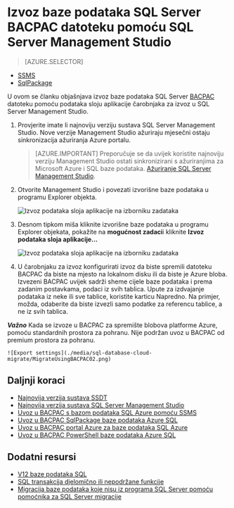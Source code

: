 
<properties
   pageTitle="Izvoz baze podataka SQL Server BACPAC datoteku pomoću SQL Server Management Studio | Microsoft Azure"
   description="Microsoft Azure SQL baze podataka, Migracija baze podataka izvezite baze podataka, izvoz datoteke BACPAC, čarobnjak za izvoz podataka aplikacije u sloju"
   services="sql-database"
   documentationCenter=""
   authors="CarlRabeler"
   manager="jhubbard"
   editor=""/>

<tags
   ms.service="sql-database"
   ms.devlang="NA"
   ms.topic="article"
   ms.tgt_pltfrm="NA"
   ms.workload="data-management"
   ms.date="08/16/2016"
   ms.author="carlrab"/>

# <a name="export-a-sql-server-database-to-a-bacpac-file-using-sql-server-management-studio"></a>Izvoz baze podataka SQL Server BACPAC datoteku pomoću SQL Server Management Studio

> [AZURE.SELECTOR]
- [SSMS](sql-database-cloud-migrate-compatible-export-bacpac-ssms.md)
- [SqlPackage](sql-database-cloud-migrate-compatible-export-bacpac-sqlpackage.md)

 
U ovom se članku objašnjava izvoz baze podataka SQL Server [BACPAC](https://msdn.microsoft.com/library/ee210546.aspx#Anchor_4) datoteku pomoću podataka sloju aplikacije čarobnjaka za izvoz u SQL Server Management Studio. 

1. Provjerite imate li najnoviju verziju sustava SQL Server Management Studio. Nove verzije Management Studio ažuriraju mjesečni ostaju sinkronizacija ažuriranja Azure portalu.

     > [AZURE.IMPORTANT] Preporučuje se da uvijek koristite najnoviju verziju Management Studio ostati sinkronizirani s ažuriranjima za Microsoft Azure i SQL baze podataka. [Ažuriranje SQL Server Management Studio](https://msdn.microsoft.com/library/mt238290.aspx).

2. Otvorite Management Studio i povezati izvorišne baze podataka u programu Explorer objekta.

    ![Izvoz podataka sloja aplikacije na izborniku zadataka](./media/sql-database-cloud-migrate/MigrateUsingBACPAC01.png)

3. Desnom tipkom miša kliknite izvorišne baze podataka u programu Explorer objekata, pokažite na **mogućnost zadaci**i kliknite **Izvoz podataka sloja aplikacije...**

    ![Izvoz podataka sloja aplikacije na izborniku zadataka](./media/sql-database-cloud-migrate/TestForCompatibilityUsingSSMS01.png)

4. U čarobnjaku za izvoz konfigurirati izvoz da biste spremili datoteku BACPAC da biste na mjesto na lokalnom disku ili da biste je Azure bloba. Izvezeni BACPAC uvijek sadrži sheme cijele baze podataka i prema zadanim postavkama, podaci iz svih tablica. Upute za izdvajanje podataka iz neke ili sve tablice, koristite karticu Napredno. Na primjer, možda, odaberite da biste izvezli samo podatke za referencu tablice, a ne iz svih tablica.

***Važno*** Kada se izvoze u BACPAC za spremište blobova platforme Azure, pomoću standardnih prostora za pohranu. Nije podržan uvoz u BACPAC od premium prostora za pohranu.

    ![Export settings](./media/sql-database-cloud-migrate/MigrateUsingBACPAC02.png)


## <a name="next-steps"></a>Daljnji koraci

- [Najnovija verzija sustava SSDT](https://msdn.microsoft.com/library/mt204009.aspx)
- [Najnovija verzija sustava SQL Server Management Studio](https://msdn.microsoft.com/library/mt238290.aspx)
- [Uvoz u BACPAC s bazom podataka SQL Azure pomoću SSMS](sql-database-cloud-migrate-compatible-import-bacpac-ssms.md)
- [Uvoz u BACPAC SqlPackage baze podataka Azure SQL](sql-database-cloud-migrate-compatible-import-bacpac-sqlpackage.md)
- [Uvoz u BACPAC portal Azure za baze podataka SQL Azure](sql-database-import.md)
- [Uvoz u BACPAC PowerShell baze podataka Azure SQL](sql-database-import-powershell.md)

## <a name="additional-resources"></a>Dodatni resursi

- [V12 baze podataka SQL](sql-database-v12-whats-new.md)
- [SQL transakcija djelomično ili nepodržane funkcije](sql-database-transact-sql-information.md)
- [Migracija baze podataka koje nisu iz programa SQL Server pomoću pomoćnika za SQL Server migracije](http://blogs.msdn.com/b/ssma/)
